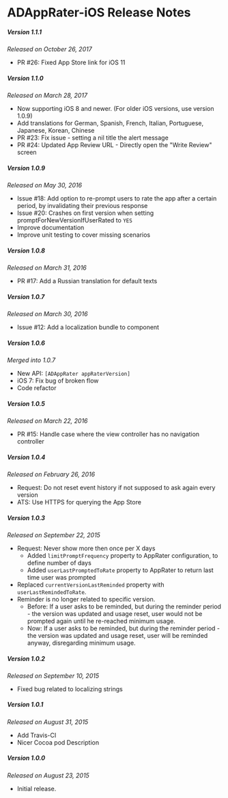 # ADAppRater-iOS Release Notes

##### Version 1.1.1
_Released on October 26, 2017_
* PR #26: Fixed App Store link for iOS 11

##### Version 1.1.0
_Released on March 28, 2017_
* Now supporting iOS 8 and newer. (For older iOS versions, use version 1.0.9)
* Add translations for German, Spanish, French, Italian, Portuguese, Japanese, Korean, Chinese
* PR #23: Fix issue - setting a nil title the alert message
* PR #24: Updated App Review URL - Directly open the "Write Review" screen

##### Version 1.0.9
_Released on May 30, 2016_
* Issue #18: Add option to re-prompt users to rate the app after a certain period, by invalidating their previous response
* Issue #20: Crashes on first version when setting promptForNewVersionIfUserRated to `YES`
* Improve documentation
* Improve unit testing to cover missing scenarios

##### Version 1.0.8
_Released on March 31, 2016_
* PR #17: Add a Russian translation for default texts

##### Version 1.0.7
_Released on March 30, 2016_
* Issue #12: Add a localization bundle to component

##### Version 1.0.6
_Merged into 1.0.7_
* New API: `[ADAppRater appRaterVersion]`
* iOS 7: Fix bug of broken flow
* Code refactor

##### Version 1.0.5
_Released on March 22, 2016_
* PR #15: Handle case where the view controller has no navigation controller

##### Version 1.0.4
_Released on February 26, 2016_
* Request: Do not reset event history if not supposed to ask again every version
* ATS: Use HTTPS for querying the App Store

##### Version 1.0.3
_Released on September 22, 2015_
* Request: Never show more then once per X days
  * Added `limitPromptFrequency` property to AppRater configuration, to define number of days
  * Added `userLastPromptedToRate` property to AppRater to return last time user was prompted
* Replaced `currentVersionLastReminded` property with `userLastRemindedToRate`.
* Reminder is no longer related to specific version.
  * Before: If a user asks to be reminded, but during the reminder period - the version was updated and usage reset, user would not be prompted again until he re-reached minimum usage.
  * Now: If a user asks to be reminded, but during the reminder period - the version was updated and usage reset, user will be reminded anyway, disregarding minimum usage.

##### Version 1.0.2
_Released on September 10, 2015_
* Fixed bug related to localizing strings

##### Version 1.0.1
_Released on August 31, 2015_
* Add Travis-CI
* Nicer Cocoa pod Description

##### Version 1.0.0
_Released on August 23, 2015_
* Initial release.
